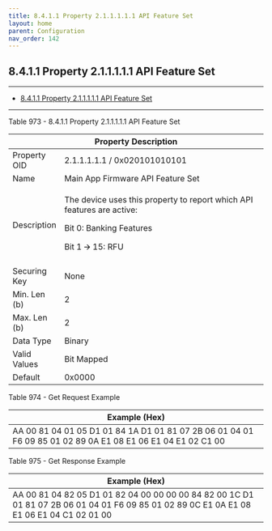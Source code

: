 ```yaml
---
title: 8.4.1.1 Property 2.1.1.1.1.1 API Feature Set
layout: home
parent: Configuration
nav_order: 142
---
```


## 8.4.1.1 Property 2.1.1.1.1.1 API Feature Set

---

- [8.4.1.1 Property 2.1.1.1.1.1 API Feature Set](#8411-property-211111-api-feature-set)

---


Table 973 - 8.4.1.1 Property 2.1.1.1.1.1 API Feature Set

<table>
<colgroup>
<col style="width: 14%" />
<col style="width: 85%" />
</colgroup>
<thead>
<tr>
<th colspan="2">Property Description</th>
</tr>
</thead>
<tbody>
<tr>
<td>Property OID</td>
<td>2.1.1.1.1.1 / 0x020101010101</td>
</tr>
<tr>
<td>Name</td>
<td>Main App Firmware API Feature Set</td>
</tr>
<tr>
<td>Description</td>
<td><p>The device uses this property to report which API features are
active:</p>
<p>Bit 0: Banking Features</p>
<p>Bit 1 🡪 15: RFU</p></td>
</tr>
<tr>
<td>Securing Key</td>
<td>None</td>
</tr>
<tr>
<td>Min. Len (b)</td>
<td>2</td>
</tr>
<tr>
<td>Max. Len (b)</td>
<td>2</td>
</tr>
<tr>
<td>Data Type</td>
<td>Binary</td>
</tr>
<tr>
<td>Valid Values</td>
<td>Bit Mapped</td>
</tr>
<tr>
<td>Default</td>
<td>0x0000</td>
</tr>
</tbody>
</table>

Table 974 - Get Request Example

| Example (Hex) |
|----|
| AA 00 81 04 01 05 D1 01 84 1A D1 01 81 07 2B 06 01 04 01 F6 09 85 01 02 89 0A E1 08 E1 06 E1 04 E1 02 C1 00 |

Table 975 - Get Response Example

| Example (Hex) |
|----|
| AA 00 81 04 82 05 D1 01 82 04 00 00 00 00 84 82 00 1C D1 01 81 07 2B 06 01 04 01 F6 09 85 01 02 89 0C E1 0A E1 08 E1 06 E1 04 C1 02 01 00 |